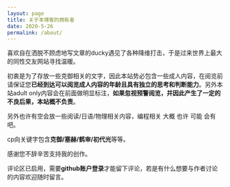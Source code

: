 ```yaml
---
layout: page
title: 关于本博客的拥有者
date: 2020-5-26
permalink: /about/
---
```


喜欢自在洒脱不顾虑地写文章的ducky遇见了各种降维打击，于是过来世界上最大的同性交友网站寻找温暖。

初衷是为了存放一些克御相关的文字，因此本站势必包含一些成人内容，在阅览前请保证您**已经到达可以阅览成人内容的年龄且具有独立的思考和判断能力**。另外本站adult only内容会在前面做明显标注，**如果忽视预警阅览，并因此产生了一定的不良后果，本站概不负责**。

另外也许有空会放一些阅读/日语/物理相关内容，编程相关 大概 也许 可能 会有吧。

cp向关键字包含**克御/塞赫/鹤审/初代光**等等。

感谢您不辞辛苦支持我的创作。

评论区已启用，需要**github账户登录**才能留下评论，若是有什么想要与作者讨论的内容欢迎随时留言。
